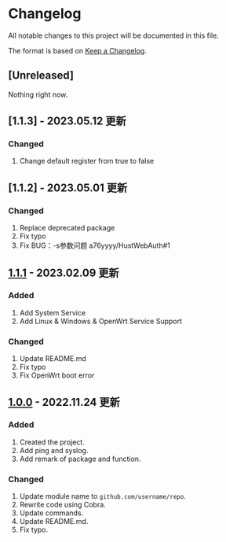 # Changelog

All notable changes to this project will be documented in this file.

The format is based on [Keep a Changelog](https://keepachangelog.com/en/1.0.0/).

## [Unreleased]

Nothing right now.

## [1.1.3] - 2023.05.12 更新

### Changed

1. Change default register from true to false

## [1.1.2] - 2023.05.01 更新

### Changed

1. Replace deprecated package
2. Fix typo
3. Fix BUG：-s参数问题 a76yyyy/HustWebAuth#1

## [1.1.1] - 2023.02.09 更新

### Added

1. Add System Service
2. Add Linux & Windows & OpenWrt Service Support

### Changed

1. Update README.md
2. Fix typo
3. Fix OpenWrt boot error

[1.1.1]: https://github.com/a76yyyy/HustWebAuth/releases/tag/v1.1.1

## [1.0.0] - 2022.11.24 更新

### Added

1. Created the project.
2. Add ping and syslog.
3. Add remark of package and function.

### Changed

1. Update module name to `github.com/username/repo`.
2. Rewrite code using Cobra.
3. Update commands.
4. Update README.md.
5. Fix typo.

[1.0.0]: https://github.com/a76yyyy/HustWebAuth/releases/tag/v1.0.0
